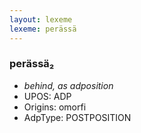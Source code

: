 ```yaml
---
layout: lexeme
lexeme: perässä
---
```


###  perässä₂

* _behind, as adposition_
* UPOS:  ADP
* Origins: omorfi 
* AdpType:  POSTPOSITION

